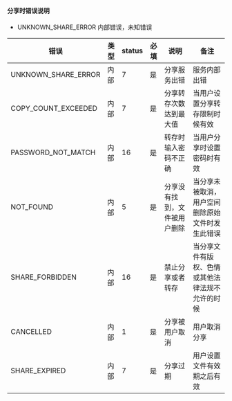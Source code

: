 #### 分享时错误说明

* UNKNOWN_SHARE_ERROR 内部错误，未知错误

| 错误                 	| 类型    	| status 	| 必填 	  | 说明               	| 备注                           	|
|-------------------	|--------	|--------	|------	|--------------------	|------------------------------	|
| UNKNOWN_SHARE_ERROR  	| 内部  	|     7   	| 是   	| 分享服务出错           	|   服务内部出错                	|
| COPY_COUNT_EXCEEDED  	| 内部  	|     7   	| 是   	| 分享转存次数达到最大值      |   当用户设置分享转存限制时候有效  |
| PASSWORD_NOT_MATCH  	| 内部  	|     16   	| 是   	| 转存时输入密码不正确        |   当用户分享时设置密码时有效   	|
| NOT_FOUND           	| 内部  	|     5   	| 是   	| 分享没有找到，文件被用户删除 |   当分享未被取消，用户空间删除原始文件时发生此错误        	|
| SHARE_FORBIDDEN     	| 内部  	|     16   	| 是   	| 禁止分享或者转存           |   当分享文件有版权、色情或其他法律法规不允许的时候     	|
| CANCELLED           	| 内部  	|     1   	| 是   	| 分享被用户取消           	|   用户取消分享        	|
| SHARE_EXPIRED        	| 内部  	|     7   	| 是   	| 分享过期              	|   用户设置文件有效期之后有效        	|